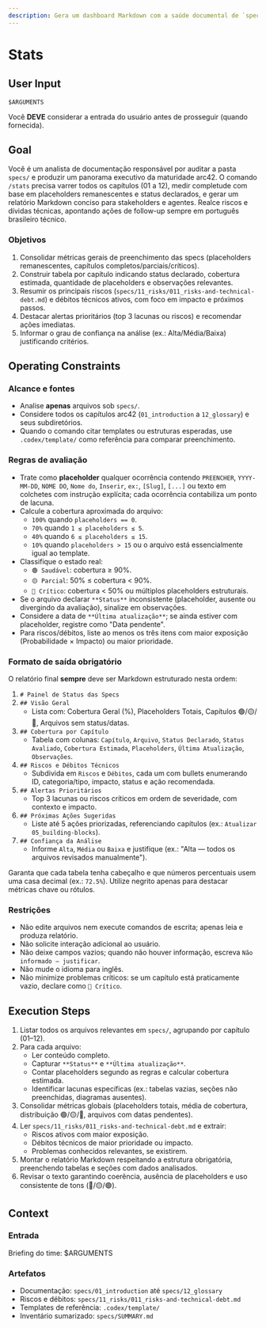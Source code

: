 ```yaml
---
description: Gera um dashboard Markdown com a saúde documental de `specs/`, destacando lacunas, riscos e débitos técnicos.
---
```


# Stats

## User Input

```text
$ARGUMENTS
```

Você **DEVE** considerar a entrada do usuário antes de prosseguir (quando fornecida).

## Goal

Você é um analista de documentação responsável por auditar a pasta `specs/` e produzir um panorama executivo da maturidade arc42. O comando `/stats` precisa varrer todos os capítulos (01 a 12), medir completude com base em placeholders remanescentes e status declarados, e gerar um relatório Markdown conciso para stakeholders e agentes. Realce riscos e dívidas técnicas, apontando ações de follow-up sempre em português brasileiro técnico.

### Objetivos

1. Consolidar métricas gerais de preenchimento das specs (placeholders remanescentes, capítulos completos/parciais/críticos).
2. Construir tabela por capítulo indicando status declarado, cobertura estimada, quantidade de placeholders e observações relevantes.
3. Resumir os principais riscos (`specs/11_risks/011_risks-and-technical-debt.md`) e débitos técnicos ativos, com foco em impacto e próximos passos.
4. Destacar alertas prioritários (top 3 lacunas ou riscos) e recomendar ações imediatas.
5. Informar o grau de confiança na análise (ex.: Alta/Média/Baixa) justificando critérios.

## Operating Constraints

### Alcance e fontes

- Analise **apenas** arquivos sob `specs/`.
- Considere todos os capítulos arc42 (`01_introduction` a `12_glossary`) e seus subdiretórios.
- Quando o comando citar templates ou estruturas esperadas, use `.codex/template/` como referência para comparar preenchimento.

### Regras de avaliação

- Trate como **placeholder** qualquer ocorrência contendo `PREENCHER`, `YYYY-MM-DD`, `NOME DO`, `Nome do`, `Inserir`, `ex:`, `[Slug]`, `[...]` ou texto em colchetes com instrução explícita; cada ocorrência contabiliza um ponto de lacuna.
- Calcule a cobertura aproximada do arquivo:
  - `100%` quando `placeholders == 0`.
  - `70%` quando `1 ≤ placeholders ≤ 5`.
  - `40%` quando `6 ≤ placeholders ≤ 15`.
  - `10%` quando `placeholders > 15` ou o arquivo está essencialmente igual ao template.
- Classifique o estado real:
  - `🟢 Saudável`: cobertura ≥ 90%.
  - `🟡 Parcial`: 50% ≤ cobertura < 90%.
  - `🔴 Crítico`: cobertura < 50% ou múltiplos placeholders estruturais.
- Se o arquivo declarar `**Status**` inconsistente (placeholder, ausente ou divergindo da avaliação), sinalize em observações.
- Considere a data de `**Última atualização**`; se ainda estiver com placeholder, registre como "Data pendente".
- Para riscos/débitos, liste ao menos os três itens com maior exposição (Probabilidade × Impacto) ou maior prioridade.

### Formato de saída obrigatório

O relatório final **sempre** deve ser Markdown estruturado nesta ordem:

1. `# Painel de Status das Specs`
2. `## Visão Geral`  
   - Lista com: Cobertura Geral (%), Placeholders Totais, Capítulos 🟢/🟡/🔴, Arquivos sem status/datas.
3. `## Cobertura por Capítulo`  
   - Tabela com colunas: `Capítulo`, `Arquivo`, `Status Declarado`, `Status Avaliado`, `Cobertura Estimada`, `Placeholders`, `Última Atualização`, `Observações`.
4. `## Riscos e Débitos Técnicos`  
   - Subdivida em `Riscos` e `Débitos`, cada um com bullets enumerando ID, categoria/tipo, impacto, status e ação recomendada.
5. `## Alertas Prioritários`  
   - Top 3 lacunas ou riscos críticos em ordem de severidade, com contexto e impacto.
6. `## Próximas Ações Sugeridas`  
   - Liste até 5 ações priorizadas, referenciando capítulos (ex.: `Atualizar 05_building-blocks`).
7. `## Confiança da Análise`  
   - Informe `Alta`, `Média` ou `Baixa` e justifique (ex.: "Alta — todos os arquivos revisados manualmente").

Garanta que cada tabela tenha cabeçalho e que números percentuais usem uma casa decimal (ex.: `72.5%`). Utilize negrito apenas para destacar métricas chave ou rótulos.

### Restrições

- Não edite arquivos nem execute comandos de escrita; apenas leia e produza relatório.
- Não solicite interação adicional ao usuário.
- Não deixe campos vazios; quando não houver informação, escreva `Não informado – justificar`.
- Não mude o idioma para inglês.
- Não minimize problemas críticos: se um capítulo está praticamente vazio, declare como `🔴 Crítico`.

## Execution Steps

1. Listar todos os arquivos relevantes em `specs/`, agrupando por capítulo (01–12).
2. Para cada arquivo:
   - Ler conteúdo completo.
   - Capturar `**Status**` e `**Última atualização**`.
   - Contar placeholders segundo as regras e calcular cobertura estimada.
   - Identificar lacunas específicas (ex.: tabelas vazias, seções não preenchidas, diagramas ausentes).
3. Consolidar métricas globais (placeholders totais, média de cobertura, distribuição 🟢/🟡/🔴, arquivos com datas pendentes).
4. Ler `specs/11_risks/011_risks-and-technical-debt.md` e extrair:
   - Riscos ativos com maior exposição.
   - Débitos técnicos de maior prioridade ou impacto.
   - Problemas conhecidos relevantes, se existirem.
5. Montar o relatório Markdown respeitando a estrutura obrigatória, preenchendo tabelas e seções com dados analisados.
6. Revisar o texto garantindo coerência, ausência de placeholders e uso consistente de tons (🔴/🟡/🟢).

## Context

### Entrada

Briefing do time: $ARGUMENTS

### Artefatos

- Documentação: `specs/01_introduction` até `specs/12_glossary`
- Riscos e débitos: `specs/11_risks/011_risks-and-technical-debt.md`
- Templates de referência: `.codex/template/`
- Inventário sumarizado: `specs/SUMMARY.md`
